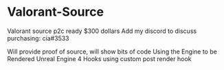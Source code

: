 # Valorant-Source
Valorant source p2c ready
$300 dollars
Add my discord to discuss purchasing:
cia#3533

Will provide proof of source, will show bits of code
Using the Engine to be Rendered
Unreal Engine 4
Hooks using custom post render hook 

